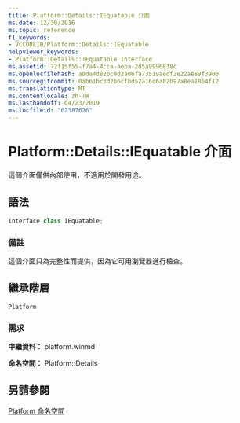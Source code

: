 ```yaml
---
title: Platform::Details::IEquatable 介面
ms.date: 12/30/2016
ms.topic: reference
f1_keywords:
- VCCORLIB/Platform::Details::IEquatable
helpviewer_keywords:
- Platform::Details::IEquatable Interface
ms.assetid: 72f15f55-f7a4-4cca-aeba-2d5a9996818c
ms.openlocfilehash: a0da4d82bc0d2a06fa73519aedf2e22ae89f3900
ms.sourcegitcommit: 0ab61bc3d2b6cfbd52a16c6ab2b97a8ea1864f12
ms.translationtype: MT
ms.contentlocale: zh-TW
ms.lasthandoff: 04/23/2019
ms.locfileid: "62387626"
---
```

# <a name="platformdetailsiequatable-interface"></a>Platform::Details::IEquatable 介面

這個介面僅供內部使用，不適用於開發用途。

## <a name="syntax"></a>語法

```cpp
interface class IEquatable;
```

### <a name="remarks"></a>備註

這個介面只為完整性而提供，因為它可用瀏覽器進行檢查。

## <a name="inheritance-hierarchy"></a>繼承階層

`Platform`

### <a name="requirements"></a>需求

**中繼資料：** platform.winmd

**命名空間：** Platform::Details

## <a name="see-also"></a>另請參閱

[Platform 命名空間](platform-namespace-c-cx.md)
